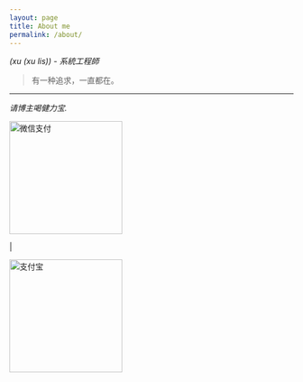 ```yaml
---
layout: page
title: About me
permalink: /about/
---
```


*(xu (xu lis)) - 系統工程師*

> 有一种追求，一直都在。

---

*请博主喝健力宝.*

<img src="http://olq9z1vkh.bkt.clouddn.com/wechat.png" alt="微信支付" width="200px"/><p>|</p><img src="http://olq9z1vkh.bkt.clouddn.com/alipay.png" alt="支付宝"   width="200px"/>


